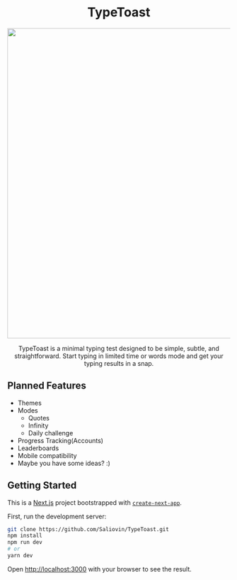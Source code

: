 <h1 align="center">TypeToast</h1>
<p align="center">
<img src="https://user-images.githubusercontent.com/42230022/183403578-292ea93e-4dde-4288-9042-4bcb1b267bf8.png" width="700"/>
</p>
<p align="center">
TypeToast is a minimal typing test designed to be simple, subtle, and straightforward. Start typing in limited time or words mode and get your typing results in a snap.
</p>

## Planned Features

- Themes
- Modes
  - Quotes
  - Infinity
  - Daily challenge
- Progress Tracking(Accounts)
- Leaderboards
- Mobile compatibility
- Maybe you have some ideas? :)

## Getting Started

This is a [Next.js](https://nextjs.org/) project bootstrapped with [`create-next-app`](https://github.com/vercel/next.js/tree/canary/packages/create-next-app).

First, run the development server:

```bash
git clone https://github.com/Saliovin/TypeToast.git
npm install
npm run dev
# or
yarn dev
```

Open [http://localhost:3000](http://localhost:3000) with your browser to see the result.
